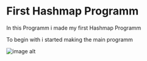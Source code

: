 # First Hashmap Programm 
In this Programm i made my first Hashmap Programm

To begin with i started making the main programm

![image alt]((https://github.com/maximv00112/hashmap/blob/199ee29af66ed674a7f18be0fbc26acb4b80276e/codeImageGIthub.png))
